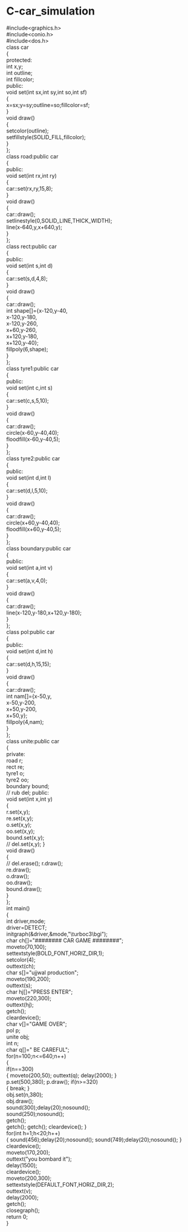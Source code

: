 # C-car_simulation
#include<graphics.h><br/>
#include<conio.h><br>
#include<dos.h><br>
class car<br>
{<br/>
protected:<br>
	int x,y;<br>
	int outline;<br>
	int fillcolor;<br>
public:<br>
	void set(int sx,int sy,int so,int sf)<br>
	{<br>
	x=sx;y=sy;outline=so;fillcolor=sf;<br>
	}<br>
	void draw()<br>
	{<br>
	setcolor(outline);<br>
	setfillstyle(SOLID_FILL,fillcolor);<br>
	}<br>
};<br>
class road:public car<br>
{<br>
public:<br>
	void set(int rx,int ry)<br>
	{<br>
	car::set(rx,ry,15,8);<br>
	}<br>
	void draw()<br>
	{<br>
	car::draw();<br>
	setlinestyle(0,SOLID_LINE,THICK_WIDTH);<br>
	line(x-640,y,x+640,y);<br>
	}<br>
};<br>
class rect:public car<br>
{<br>
public:<br>
	void set(int s,int d)<br>
	{<br>
	car::set(s,d,4,8);<br>
	}<br>
	void draw()<br>
	{<br>
	car::draw();<br>
	int shape[]={x-120,y-40,<br>
		     x-120,y-180,<br>
		     x-120,y-260,<br>
		     x+60,y-260,<br>
		     x+120,y-180,<br>
		     x+120,y-40};<br>
	fillpoly(6,shape);<br>
	}<br>
};<br>
class tyre1:public car<br>
{<br>
public:<br>
	void set(int c,int s)<br>
	{<br>
	car::set(c,s,5,10);<br>
	}<br>
	void draw()<br>
	{<br>
	car::draw();<br>
	circle(x-60,y-40,40);<br>
	floodfill(x-60,y-40,5);<br>
	}<br>
};<br>
class tyre2:public car<br>
{<br>
public:<br>
	void set(int d,int l)<br>
	{<br>
	car::set(d,l,5,10);<br>
	}<br>
	void draw()<br>
	{<br>
	car::draw();<br>
	circle(x+60,y-40,40);<br>
	floodfill(x+60,y-40,5);<br>
	}<br>
};<br>
class boundary:public car<br>
{<br>
public:<br>
	void set(int a,int v)<br>
	{<br>
	car::set(a,v,4,0);<br>
	}<br>
	void draw()<br>
	{<br>
	car::draw();<br>
	line(x-120,y-180,x+120,y-180);<br>
	}<br>
};<br>
class pol:public car<br>
{<br>
public:<br>
	void set(int d,int h)<br>
	{<br>
	car::set(d,h,15,15);<br>
	}<br>
	void draw()<br>
	{<br>
	car::draw();<br>
	int nam[]={x-50,y,<br>
		   x-50,y-200,<br>
		   x+50,y-200,<br>
		   x+50,y};<br>
	fillpoly(4,nam);<br>
	}<br>
};<br>
class unite:public car<br>
{<br>
private:<br>
	road r;<br>
	rect re;<br>
	tyre1 o;<br>
	tyre2 oo;<br>
	boundary bound;<br>
     //	rub del;
public:<br>
	void set(int x,int y)<br>
	{<br>
	r.set(x,y);<br>
	re.set(x,y);<br>
	o.set(x,y);<br>
	oo.set(x,y);<br>
	bound.set(x,y);<br>
       //	del.set(x,y);
	}<br>
	void draw()<br>
	{<br>
       //	del.erase();
	r.draw();<br>
	re.draw();<br>
	o.draw();<br>
	oo.draw();<br>
	bound.draw();<br>
	}<br>
};<br>
int main()<br>
{<br>
int driver,mode;<br>
driver=DETECT;<br>
initgraph(&driver,&mode,"\\turboc3\\bgi");<br>
char ch[]="########  CAR GAME  ########";<br>
moveto(70,100);<br>
settextstyle(BOLD_FONT,HORIZ_DIR,1);<br>
setcolor(4);<br>
outtext(ch);<br>
char s[]="ujjwal production";<br>
moveto(190,200);<br>
outtext(s);<br>
char hj[]="PRESS ENTER";<br>
moveto(220,300);<br>
outtext(hj);<br>
getch();<br>
cleardevice();<br>
char v[]="GAME OVER";<br>
pol p;<br>
unite obj;<br>
int n;<br>
char q[]=" BE CAREFUL";<br>
for(n=100;n<=640;n++)<br>
{<br>
if(n==300)<br>
{
moveto(200,50);
outtext(q);
delay(2000);
}<br>
p.set(500,380);
p.draw();
if(n>=320)<br>
{
break;
}<br>
obj.set(n,380);<br>
obj.draw();<br>
sound(300);delay(20);nosound();<br>
sound(250);nosound();<br>
getch();<br>
getch();
getch();
cleardevice();
}<br>
for(int h=1;h<20;h++)<br>
{
sound(456);delay(20);nosound();
sound(749);delay(20);nosound();
}<br>
cleardevice();<br>
moveto(170,200);<br>
outtext("you bombard it");<br>
delay(1500);<br>
cleardevice();<br>
moveto(200,300);<br>
settextstyle(DEFAULT_FONT,HORIZ_DIR,2);<br>
outtext(v);<br>
delay(2000);<br>
getch();<br>
closegraph();<br>
return 0;<br>
}<br>


